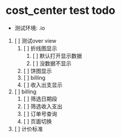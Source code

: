 # cost_center test todo

- 测试环境: .io

1. [ ] 测试over view
   1. [ ] 折线图显示
      1. [ ] 默认打开显示数据
      2. [ ] 没数据不显示
   2. [ ] 饼图显示
   3. [ ] billing
   4. [ ] 收入出支显示
2. [ ] billing
   1. [ ] 筛选日期段
   2. [ ] 筛选收入支出
   3. [ ] 订单号查询
   4. [ ] 页面切换
3. [ ] 计价标准
